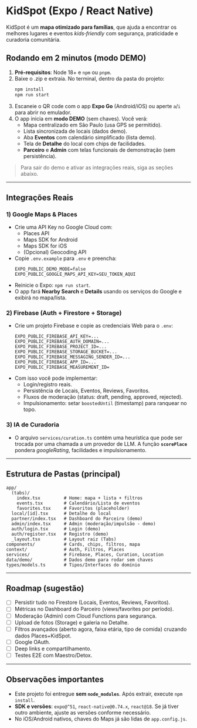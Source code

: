 # KidSpot (Expo / React Native)

KidSpot é um **mapa otimizado para famílias**, que ajuda a encontrar os melhores lugares e eventos *kids‑friendly* com segurança, praticidade e curadoria comunitária.

## Rodando em 2 minutos (modo DEMO)

1. **Pré‑requisitos**: Node 18+ e `npm` ou `pnpm`.
2. Baixe o .zip e extraia. No terminal, dentro da pasta do projeto:
   ```bash
   npm install
   npm run start
   ```
3. Escaneie o QR code com o app **Expo Go** (Android/iOS) ou aperte `a`/`i` para abrir no emulador.
4. O app inicia em **modo DEMO** (sem chaves). Você verá:
   - Mapa centralizado em São Paulo (usa GPS se permitido).
   - Lista sincronizada de locais (dados demo).
   - Aba **Eventos** com calendário simplificado (lista demo).
   - Tela de **Detalhe** do local com chips de facilidades.
   - **Parceiro** e **Admin** com telas funcionais de demonstração (sem persistência).

> Para sair do demo e ativar as integrações reais, siga as seções abaixo.

---

## Integrações Reais

### 1) Google Maps & Places
- Crie uma API Key no Google Cloud com:
  - Places API
  - Maps SDK for Android
  - Maps SDK for iOS
  - (Opcional) Geocoding API
- Copie `.env.example` para `.env` e preencha:
  ```env
  EXPO_PUBLIC_DEMO_MODE=false
  EXPO_PUBLIC_GOOGLE_MAPS_API_KEY=SEU_TOKEN_AQUI
  ```
- Reinicie o Expo: `npm run start`.
- O app fará **Nearby Search** e **Details** usando os serviços do Google e exibirá no mapa/lista.

### 2) Firebase (Auth + Firestore + Storage)
- Crie um projeto Firebase e copie as credenciais Web para o `.env`:
  ```env
  EXPO_PUBLIC_FIREBASE_API_KEY=...
  EXPO_PUBLIC_FIREBASE_AUTH_DOMAIN=...
  EXPO_PUBLIC_FIREBASE_PROJECT_ID=...
  EXPO_PUBLIC_FIREBASE_STORAGE_BUCKET=...
  EXPO_PUBLIC_FIREBASE_MESSAGING_SENDER_ID=...
  EXPO_PUBLIC_FIREBASE_APP_ID=...
  EXPO_PUBLIC_FIREBASE_MEASUREMENT_ID=
  ```
- Com isso você pode implementar:
  - Login/registro reais.
  - Persistência de Locais, Eventos, Reviews, Favoritos.
  - Fluxos de moderação (status: draft, pending, approved, rejected).
  - Impulsionamento: setar `boostedUntil` (timestamp) para ranquear no topo.

### 3) IA de Curadoria
- O arquivo `services/curation.ts` contém uma heurística que pode ser trocada
  por uma chamada a um provedor de LLM. A função **`scorePlace`** pondera
  *googleRating*, facilidades e impulsionamento.

---

## Estrutura de Pastas (principal)
```
app/
  (tabs)/
    index.tsx         # Home: mapa + lista + filtros
    events.tsx        # Calendário/Lista de eventos
    favorites.tsx     # Favoritos (placeholder)
  local/[id].tsx      # Detalhe do local
  partner/index.tsx   # Dashboard do Parceiro (demo)
  admin/index.tsx     # Admin (moderação/impulsão - demo)
  auth/login.tsx      # Login (demo)
  auth/register.tsx   # Registro (demo)
  _layout.tsx         # Layout raiz (Tabs)
components/           # Cards, chips, filtros, mapa
context/              # Auth, Filtros, Places
services/             # Firebase, Places, Curation, Location
data/demo/            # Dados demo para rodar sem chaves
types/models.ts       # Tipos/Interfaces do domínio
```

---

## Roadmap (sugestão)
- [ ] Persistir tudo no Firestore (Locais, Eventos, Reviews, Favoritos).
- [ ] Métricas no Dashboard do Parceiro (views/favorites por período).
- [ ] Moderação (Admin) com Cloud Functions para segurança.
- [ ] Upload de fotos (Storage) e galeria no Detalhe.
- [ ] Filtros avançados (aberto agora, faixa etária, tipo de comida) cruzando dados Places+KidSpot.
- [ ] Google OAuth.
- [ ] Deep links e compartilhamento.
- [ ] Testes E2E com Maestro/Detox.

---

## Observações importantes
- Este projeto foi entregue **sem `node_modules`**. Após extrair, execute `npm install`.
- **SDK e versões**: `expo@^51`, `react-native@0.74.x`, `react@18`. Se já tiver outro ambiente, ajuste as versões conforme necessário.
- No iOS/Android nativos, chaves do Maps já são lidas de `app.config.js`.
